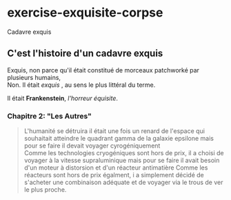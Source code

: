 # exercise-exquisite-corpse
Cadavre exquis
## C'est l'histoire d'un cadavre **exquis** <br>
Exquis, non parce qu'il était constitué de morceaux patchworké par plusieurs humains, <br>
Non. Il était _exquis_ , au sens le plus littéral du terme. 

Il était **Frankenstein**, *l'horreur équisite*.
### Chapitre 2: "Les Autres"
> L'humanité se détruira
il était une fois un renard de l'espace qui souhaitait atteindre le quadrant gamma de la galaxie epsilone mais pour se faire il devait voyager cyrogéniquement  
Comme les technologies cryogéniques sont hors de prix, il a choisi de voyager à la vitesse supraluminique mais pour se faire il avait besoin d'un moteur à distorsion et  d'un réacteur antimatière 
Comme les réacteurs sont hors de prix égalment, i a simplement décidé de s'acheter une combinaison adéquate et de voyager via le trous de ver le plus proche. 